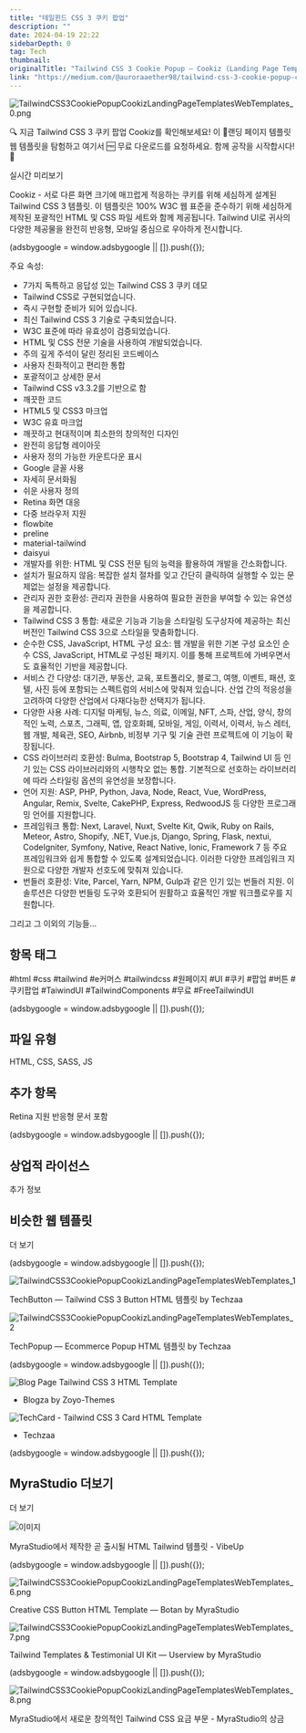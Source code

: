 ```yaml
---
title: "테일윈드 CSS 3 쿠키 팝업"
description: ""
date: 2024-04-19 22:22
sidebarDepth: 0
tag: Tech
thumbnail: 
originalTitle: "Tailwind CSS 3 Cookie Popup — Cookiz (Landing Page Templates Web Templates)"
link: "https://medium.com/@auroraaether98/tailwind-css-3-cookie-popup-cookiz-landing-page-templates-web-templates-9403556dcaa4"
---
```



![TailwindCSS3CookiePopupCookizLandingPageTemplatesWebTemplates_0.png](./img/TailwindCSS3CookiePopupCookizLandingPageTemplatesWebTemplates_0.png)

🔍 지금 Tailwind CSS 3 쿠키 팝업 Cookiz를 확인해보세요! 이 📁랜딩 페이지 템플릿 웹 템플릿을 탐험하고 여기서 🆓 무료 다운로드를 요청하세요. 함께 공작을 시작합시다! 🚀

실시간 미리보기

Cookiz - 서로 다른 화면 크기에 매끄럽게 적응하는 쿠키를 위해 세심하게 설계된 Tailwind CSS 3 템플릿. 이 템플릿은 100% W3C 웹 표준을 준수하기 위해 세심하게 제작된 포괄적인 HTML 및 CSS 파일 세트와 함께 제공됩니다. Tailwind UI로 귀사의 다양한 제공물을 완전히 반응형, 모바일 중심으로 우아하게 전시합니다.

<!-- ui-log 수평형 -->
<ins class="adsbygoogle"
  style="display:block"
  data-ad-client="ca-pub-4877378276818686"
  data-ad-slot="9743150776"
  data-ad-format="auto"
  data-full-width-responsive="true"></ins>
<component is="script">
(adsbygoogle = window.adsbygoogle || []).push({});
</component>

주요 속성:

- 7가지 독특하고 응답성 있는 Tailwind CSS 3 쿠키 데모
- Tailwind CSS로 구현되었습니다.
- 즉시 구현할 준비가 되어 있습니다.
- 최신 Tailwind CSS 3 기술로 구축되었습니다.
- W3C 표준에 따라 유효성이 검증되었습니다.
- HTML 및 CSS 전문 기술을 사용하여 개발되었습니다.
- 주의 깊게 주석이 달린 정리된 코드베이스
- 사용자 친화적이고 편리한 통합
- 포괄적이고 상세한 문서
- Tailwind CSS v3.3.2를 기반으로 함
- 깨끗한 코드
- HTML5 및 CSS3 마크업
- W3C 유효 마크업
- 깨끗하고 현대적이며 최소한의 창의적인 디자인
- 완전히 응답형 레이아웃
- 사용자 정의 가능한 카운트다운 표시
- Google 글꼴 사용
- 자세히 문서화됨
- 쉬운 사용자 정의
- Retina 화면 대응
- 다중 브라우저 지원
- flowbite
- preline
- material-tailwind
- daisyui
- 개발자를 위한: HTML 및 CSS 전문 팀의 능력을 활용하여 개발을 간소화합니다.
- 설치가 필요하지 않음: 복잡한 설치 절차를 잊고 간단히 클릭하여 실행할 수 있는 문제없는 설정을 제공합니다.
- 관리자 권한 호환성: 관리자 권한을 사용하여 필요한 권한을 부여할 수 있는 유연성을 제공합니다.
- Tailwind CSS 3 통합: 새로운 기능과 기능을 스타일링 도구상자에 제공하는 최신 버전인 Tailwind CSS 3으로 스타일을 맞춤화합니다.
- 순수한 CSS, JavaScript, HTML 구성 요소: 웹 개발을 위한 기본 구성 요소인 순수 CSS, JavaScript, HTML로 구성된 패키지. 이를 통해 프로젝트에 가벼우면서도 효율적인 기반을 제공합니다.
- 서비스 간 다양성: 대기관, 부동산, 교육, 포트폴리오, 블로그, 여행, 이벤트, 패션, 호텔, 사진 등에 포함되는 스펙트럼의 서비스에 맞춰져 있습니다. 산업 간의 적응성을 고려하여 다양한 산업에서 다재다능한 선택지가 됩니다.
- 다양한 사용 사례: 디지털 마케팅, 뉴스, 의료, 이메일, NFT, 스파, 산업, 양식, 창의적인 노력, 스포츠, 그래픽, 앱, 암호화폐, 모바일, 게임, 이력서, 이력서, 뉴스 레터, 웹 개발, 체육관, SEO, Airbnb, 비정부 기구 및 기술 관련 프로젝트에 이 기능이 확장됩니다.
- CSS 라이브러리 호환성: Bulma, Bootstrap 5, Bootstrap 4, Tailwind UI 등 인기 있는 CSS 라이브러리와의 시행착오 없는 통합. 기본적으로 선호하는 라이브러리에 따라 스타일링 옵션의 유연성을 보장합니다.
- 언어 지원: ASP, PHP, Python, Java, Node, React, Vue, WordPress, Angular, Remix, Svelte, CakePHP, Express, RedwoodJS 등 다양한 프로그래밍 언어를 지원합니다.
- 프레임워크 통합: Next, Laravel, Nuxt, Svelte Kit, Qwik, Ruby on Rails, Meteor, Astro, Shopify, .NET, Vue.js, Django, Spring, Flask, nextui, CodeIgniter, Symfony, Native, React Native, Ionic, Framework 7 등 주요 프레임워크와 쉽게 통합할 수 있도록 설계되었습니다. 이러한 다양한 프레임워크 지원으로 다양한 개발자 선호도에 맞춰져 있습니다.
- 번들러 호환성: Vite, Parcel, Yarn, NPM, Gulp과 같은 인기 있는 번들러 지원. 이 솔루션은 다양한 번들링 도구와 호환되어 원활하고 효율적인 개발 워크플로우를 지원합니다.

그리고 그 이외의 기능들... 

## 항목 태그

#html #css #tailwind #e커머스 #tailwindcss #원페이지 #UI #쿠키 #팝업 #버튼 #쿠키팝업 #TaiwindUI #TailwindComponents #무료 #FreeTailwindUI

<!-- ui-log 수평형 -->
<ins class="adsbygoogle"
  style="display:block"
  data-ad-client="ca-pub-4877378276818686"
  data-ad-slot="9743150776"
  data-ad-format="auto"
  data-full-width-responsive="true"></ins>
<component is="script">
(adsbygoogle = window.adsbygoogle || []).push({});
</component>

## 파일 유형

HTML, CSS, SASS, JS

## 추가 항목

Retina 지원
반응형
문서 포함

<!-- ui-log 수평형 -->
<ins class="adsbygoogle"
  style="display:block"
  data-ad-client="ca-pub-4877378276818686"
  data-ad-slot="9743150776"
  data-ad-format="auto"
  data-full-width-responsive="true"></ins>
<component is="script">
(adsbygoogle = window.adsbygoogle || []).push({});
</component>

## 상업적 라이선스

추가 정보

## 비슷한 웹 템플릿

더 보기

<!-- ui-log 수평형 -->
<ins class="adsbygoogle"
  style="display:block"
  data-ad-client="ca-pub-4877378276818686"
  data-ad-slot="9743150776"
  data-ad-format="auto"
  data-full-width-responsive="true"></ins>
<component is="script">
(adsbygoogle = window.adsbygoogle || []).push({});
</component>

![TailwindCSS3CookiePopupCookizLandingPageTemplatesWebTemplates_1](./img/TailwindCSS3CookiePopupCookizLandingPageTemplatesWebTemplates_1.png)

TechButton — Tailwind CSS 3 Button HTML 템플릿 by Techzaa

![TailwindCSS3CookiePopupCookizLandingPageTemplatesWebTemplates_2](./img/TailwindCSS3CookiePopupCookizLandingPageTemplatesWebTemplates_2.png)

TechPopup — Ecommerce Popup HTML 템플릿 by Techzaa

<!-- ui-log 수평형 -->
<ins class="adsbygoogle"
  style="display:block"
  data-ad-client="ca-pub-4877378276818686"
  data-ad-slot="9743150776"
  data-ad-format="auto"
  data-full-width-responsive="true"></ins>
<component is="script">
(adsbygoogle = window.adsbygoogle || []).push({});
</component>


![Blog Page Tailwind CSS 3 HTML Template](./img/TailwindCSS3CookiePopupCookizLandingPageTemplatesWebTemplates_3.png)

- Blogza by Zoyo-Themes

![TechCard - Tailwind CSS 3 Card HTML Template](./img/TailwindCSS3CookiePopupCookizLandingPageTemplatesWebTemplates_4.png)

- Techzaa

<!-- ui-log 수평형 -->
<ins class="adsbygoogle"
  style="display:block"
  data-ad-client="ca-pub-4877378276818686"
  data-ad-slot="9743150776"
  data-ad-format="auto"
  data-full-width-responsive="true"></ins>
<component is="script">
(adsbygoogle = window.adsbygoogle || []).push({});
</component>

## MyraStudio 더보기

더 보기

![이미지](./img/TailwindCSS3CookiePopupCookizLandingPageTemplatesWebTemplates_5.png)

MyraStudio에서 제작한 곧 출시될 HTML Tailwind 템플릿 - VibeUp

<!-- ui-log 수평형 -->
<ins class="adsbygoogle"
  style="display:block"
  data-ad-client="ca-pub-4877378276818686"
  data-ad-slot="9743150776"
  data-ad-format="auto"
  data-full-width-responsive="true"></ins>
<component is="script">
(adsbygoogle = window.adsbygoogle || []).push({});
</component>


![TailwindCSS3CookiePopupCookizLandingPageTemplatesWebTemplates_6.png](./img/TailwindCSS3CookiePopupCookizLandingPageTemplatesWebTemplates_6.png)

Creative CSS Button HTML Template — Botan by MyraStudio

![TailwindCSS3CookiePopupCookizLandingPageTemplatesWebTemplates_7.png](./img/TailwindCSS3CookiePopupCookizLandingPageTemplatesWebTemplates_7.png)

Tailwind Templates & Testimonial UI Kit — Userview by MyraStudio

<!-- ui-log 수평형 -->
<ins class="adsbygoogle"
  style="display:block"
  data-ad-client="ca-pub-4877378276818686"
  data-ad-slot="9743150776"
  data-ad-format="auto"
  data-full-width-responsive="true"></ins>
<component is="script">
(adsbygoogle = window.adsbygoogle || []).push({});
</component>

![TailwindCSS3CookiePopupCookizLandingPageTemplatesWebTemplates_8.png](./img/TailwindCSS3CookiePopupCookizLandingPageTemplatesWebTemplates_8.png)

MyraStudio에서 새로운 창의적인 Tailwind CSS 요금 부문 - MyraStudio의 상금